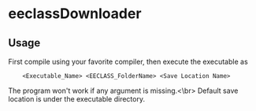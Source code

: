 # eeclassDownloader
 
## Usage
First compile using your favorite compiler, then execute the executable as
```
    <Executable_Name> <EECLASS_FolderName> <Save Location Name>
```

The program won't work if any argument is missing.<\br>
Default save location is under the executable directory.
